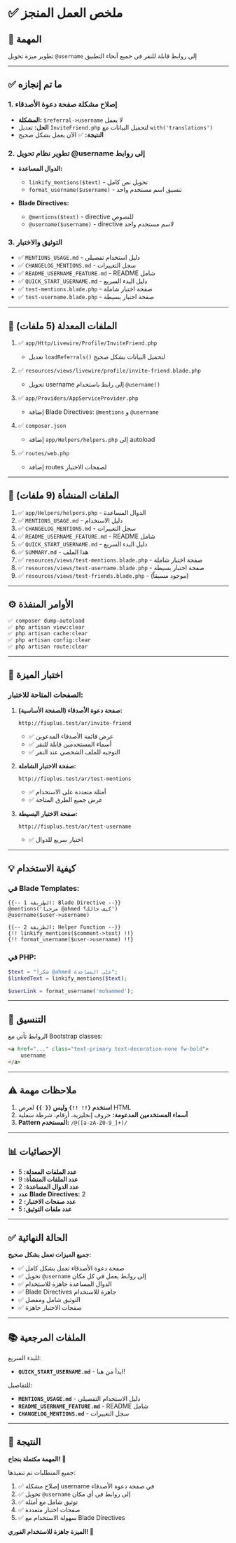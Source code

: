 # ✅ ملخص العمل المنجز

## 🎯 المهمة
تطوير ميزة تحويل `@username` إلى روابط قابلة للنقر في جميع أنحاء التطبيق

---

## ✅ ما تم إنجازه

### 1. إصلاح مشكلة صفحة دعوة الأصدقاء
- **المشكلة:** `$referral->username` لا يعمل
- **الحل:** تعديل `InviteFriend.php` لتحميل البيانات مع `with('translations')`
- **النتيجة:** ✅ الآن يعمل بشكل صحيح

### 2. تطوير نظام تحويل @username إلى روابط
- **الدوال المساعدة:**
  - `linkify_mentions($text)` - تحويل نص كامل
  - `format_username($username)` - تنسيق اسم مستخدم واحد
  
- **Blade Directives:**
  - `@mentions($text)` - directive للنصوص
  - `@username($username)` - directive لاسم مستخدم واحد

### 3. التوثيق والاختبار
- ✅ `MENTIONS_USAGE.md` - دليل استخدام تفصيلي
- ✅ `CHANGELOG_MENTIONS.md` - سجل التغييرات
- ✅ `README_USERNAME_FEATURE.md` - README شامل
- ✅ `QUICK_START_USERNAME.md` - دليل البدء السريع
- ✅ `test-mentions.blade.php` - صفحة اختبار شاملة
- ✅ `test-username.blade.php` - صفحة اختبار بسيطة

---

## 📁 الملفات المعدلة (5 ملفات)

1. ✅ `app/Http/Livewire/Profile/InviteFriend.php`
   - تعديل `loadReferrals()` لتحميل البيانات بشكل صحيح

2. ✅ `resources/views/livewire/profile/invite-friend.blade.php`
   - تحويل username إلى رابط باستخدام `@username()`

3. ✅ `app/Providers/AppServiceProvider.php`
   - إضافة Blade Directives: `@mentions` و `@username`

4. ✅ `composer.json`
   - إضافة `app/Helpers/helpers.php` إلى autoload

5. ✅ `routes/web.php`
   - إضافة routes لصفحات الاختبار

---

## 📁 الملفات المنشأة (9 ملفات)

1. ✅ `app/Helpers/helpers.php` - الدوال المساعدة
2. ✅ `MENTIONS_USAGE.md` - دليل الاستخدام
3. ✅ `CHANGELOG_MENTIONS.md` - سجل التغييرات
4. ✅ `README_USERNAME_FEATURE.md` - README شامل
5. ✅ `QUICK_START_USERNAME.md` - دليل البدء السريع
6. ✅ `SUMMARY.md` - هذا الملف
7. ✅ `resources/views/test-mentions.blade.php` - صفحة اختبار شاملة
8. ✅ `resources/views/test-username.blade.php` - صفحة اختبار بسيطة
9. ✅ `resources/views/test-friends.blade.php` - (موجود مسبقاً)

---

## ⚙️ الأوامر المنفذة

```bash
✅ composer dump-autoload
✅ php artisan view:clear
✅ php artisan cache:clear
✅ php artisan config:clear
✅ php artisan route:clear
```

---

## 🧪 اختبار الميزة

### الصفحات المتاحة للاختبار:

1. **صفحة دعوة الأصدقاء (الصفحة الأساسية):**
   ```
   http://fiuplus.test/ar/invite-friend
   ```
   - ✅ عرض قائمة الأصدقاء المدعوين
   - ✅ أسماء المستخدمين قابلة للنقر
   - ✅ التوجيه للملف الشخصي عند النقر

2. **صفحة الاختبار الشاملة:**
   ```
   http://fiuplus.test/ar/test-mentions
   ```
   - ✅ أمثلة متعددة على الاستخدام
   - ✅ عرض جميع الطرق المتاحة

3. **صفحة الاختبار البسيطة:**
   ```
   http://fiuplus.test/ar/test-username
   ```
   - ✅ اختبار سريع للدوال

---

## 💡 كيفية الاستخدام

### في Blade Templates:

```blade
{{-- الطريقة 1: Blade Directive --}}
@mentions('مرحباً @ahmed كيف حالك؟')
@username($user->username)

{{-- الطريقة 2: Helper Function --}}
{!! linkify_mentions($comment->text) !!}
{!! format_username($user->username) !!}
```

### في PHP:

```php
$text = "شكراً @ahmed على المساعدة";
$linkedText = linkify_mentions($text);

$userLink = format_username('mohammed');
```

---

## 🎨 التنسيق

الروابط تأتي مع Bootstrap classes:
```html
<a href="..." class="text-primary text-decoration-none fw-bold">
    username
</a>
```

---

## ⚠️ ملاحظات مهمة

1. **استخدم `{!! !!}` وليس `{{ }}`** لعرض HTML
2. **أسماء المستخدمين المدعومة:** حروف إنجليزية، أرقام، شرطة سفلية
3. **Pattern المستخدم:** `/@([a-zA-Z0-9_]+)/`

---

## 📊 الإحصائيات

- **عدد الملفات المعدلة:** 5
- **عدد الملفات المنشأة:** 9
- **عدد الدوال المساعدة:** 2
- **عدد Blade Directives:** 2
- **عدد صفحات الاختبار:** 2
- **عدد ملفات التوثيق:** 5

---

## ✅ الحالة النهائية

**جميع الميزات تعمل بشكل صحيح:**
- ✅ صفحة دعوة الأصدقاء تعمل بشكل كامل
- ✅ تحويل `@username` إلى روابط يعمل في كل مكان
- ✅ الدوال المساعدة جاهزة للاستخدام
- ✅ Blade Directives جاهزة للاستخدام
- ✅ التوثيق شامل ومفصل
- ✅ صفحات الاختبار جاهزة

---

## 📚 الملفات المرجعية

للبدء السريع:
- **`QUICK_START_USERNAME.md`** - ابدأ من هنا!

للتفاصيل:
- **`MENTIONS_USAGE.md`** - دليل الاستخدام التفصيلي
- **`README_USERNAME_FEATURE.md`** - README شامل
- **`CHANGELOG_MENTIONS.md`** - سجل التغييرات

---

## 🎉 النتيجة

**المهمة مكتملة بنجاح! 🚀**

جميع المتطلبات تم تنفيذها:
1. ✅ إصلاح مشكلة username في صفحة دعوة الأصدقاء
2. ✅ تحويل `@username` إلى روابط في أي مكان
3. ✅ توثيق شامل مع أمثلة
4. ✅ صفحات اختبار متعددة
5. ✅ سهولة الاستخدام مع Blade Directives

**الميزة جاهزة للاستخدام الفوري! 🎊**